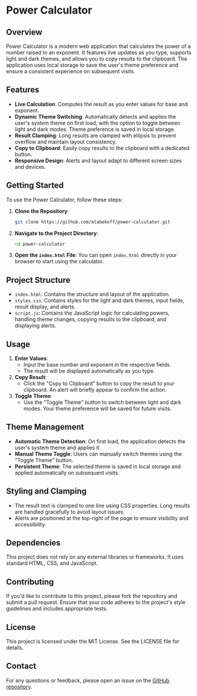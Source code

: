# Power Calculator

## Overview

Power Calculator is a modern web application that calculates the power of a number raised to an exponent. It features live updates as you type, supports light and dark themes, and allows you to copy results to the clipboard. The application uses local storage to save the user's theme preference and ensure a consistent experience on subsequent visits.

## Features

- **Live Calculation**: Computes the result as you enter values for base and exponent.
- **Dynamic Theme Switching**: Automatically detects and applies the user's system theme on first load, with the option to toggle between light and dark modes. Theme preference is saved in local storage.
- **Result Clamping**: Long results are clamped with ellipsis to prevent overflow and maintain layout consistency.
- **Copy to Clipboard**: Easily copy results to the clipboard with a dedicated button.
- **Responsive Design**: Alerts and layout adapt to different screen sizes and devices.

## Getting Started

To use the Power Calculator, follow these steps:

1. **Clone the Repository**:
    
    ```bash
    git clone https://github.com/otabekoff/power-calculator.git
    ```
    
2. **Navigate to the Project Directory**:
    
    ```bash
    cd power-calculator
    ```
    
3. **Open the `index.html` File**:
You can open `index.html` directly in your browser to start using the calculator.

## Project Structure

- `index.html`: Contains the structure and layout of the application.
- `styles.css`: Contains styles for the light and dark themes, input fields, result display, and alerts.
- `script.js`: Contains the JavaScript logic for calculating powers, handling theme changes, copying results to the clipboard, and displaying alerts.

## Usage

1. **Enter Values**:
    - Input the base number and exponent in the respective fields.
    - The result will be displayed automatically as you type.
2. **Copy Result**:
    - Click the "Copy to Clipboard" button to copy the result to your clipboard. An alert will briefly appear to confirm the action.
3. **Toggle Theme**:
    - Use the "Toggle Theme" button to switch between light and dark modes. Your theme preference will be saved for future visits.

## Theme Management

- **Automatic Theme Detection**: On first load, the application detects the user's system theme and applies it.
- **Manual Theme Toggle**: Users can manually switch themes using the "Toggle Theme" button.
- **Persistent Theme**: The selected theme is saved in local storage and applied automatically on subsequent visits.

## Styling and Clamping

- The result text is clamped to one line using CSS properties. Long results are handled gracefully to avoid layout issues.
- Alerts are positioned at the top-right of the page to ensure visibility and accessibility.

## Dependencies

This project does not rely on any external libraries or frameworks. It uses standard HTML, CSS, and JavaScript.

## Contributing

If you'd like to contribute to this project, please fork the repository and submit a pull request. Ensure that your code adheres to the project's style guidelines and includes appropriate tests.

## License

This project is licensed under the MIT License. See the LICENSE file for details.

## Contact

For any questions or feedback, please open an issue on the [GitHub repository](https://github.com/yourusername/power-calculator).